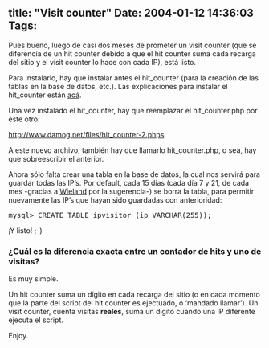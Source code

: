 title: "Visit counter"
Date: 2004-01-12 14:36:03
Tags: 
---
<p>Pues bueno, luego de casi dos meses de prometer un visit counter (que se diferencía de un hit counter debido a que el hit counter suma cada recarga del sitio y el visit counter lo hace con cada IP), está listo.

Para instalarlo, hay que instalar antes el hit_counter (para la creación de las tablas en la base de datos, etc.). Las explicaciones para instalar el hit_counter están <a href="http://web.archive.org/web/20040128181544/http://damog.net/index.php?gadget=blog&amp;action=single_view&amp;id=52">acá</a>.

Una vez instalado el hit_counter, hay que reemplazar el hit_counter.php por este otro:

<a href="http://web.archive.org/web/20040128181544/http://www.damog.net/files/hit_counter-2.phps"><a href="http://www.damog.net/files/hit_counter-2.phps">http://www.damog.net/files/hit_counter-2.phps</a></a>

A este nuevo archivo, también hay que llamarlo hit_counter.php, o sea, hay que sobreescribir el anterior.

Ahora sólo falta crear una tabla en la base de datos, la cual nos servirá para guardar todas las IP&#8217;s. Por default, cada 15 días (cada día 7 y 21, de cada mes -gracias a <a href="http://web.archive.org/web/20040128181544/http://www.mexska.org/%7Ewieland">Wieland</a> por la sugerencia-) se borra la tabla, para permitir nuevamente las IP&#8217;s que hayan sido guardadas con anterioridad:
</p>
<pre>mysql&gt; CREATE TABLE ipvisitor (ip VARCHAR(255));</pre>
<p>
¡Y listo! ;-)
</p>
<h3>¿Cuál es la diferencia exacta entre un contador de hits y uno de visitas?</h3>
<p>
Es muy simple.

Un hit counter suma un dígito en cada recarga del sitio (o en cada momento que la parte del script del hit counter es ejectuado, o &#8216;mandado llamar&#8217;). Un visit counter, cuenta visitas <strong>reales</strong>, suma un dígito cuando una IP diferente ejecuta el script.

Enjoy. </p>
